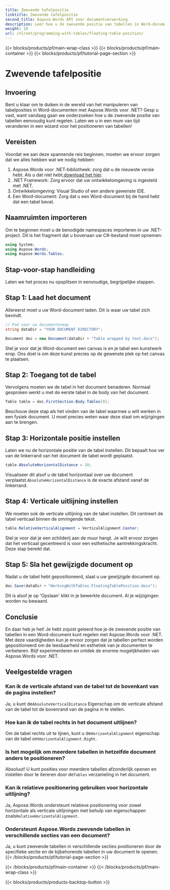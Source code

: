 ```yaml
---
title: Zwevende tafelpositie
linktitle: Zwevende tafelpositie
second_title: Aspose.Words API voor documentverwerking
description: Leer hoe u de zwevende positie van tabellen in Word-documenten kunt bepalen met Aspose.Words voor .NET met onze gedetailleerde, stapsgewijze handleiding.
weight: 10
url: /nl/net/programming-with-tables/floating-table-position/
---
```


{{< blocks/products/pf/main-wrap-class >}}
{{< blocks/products/pf/main-container >}}
{{< blocks/products/pf/tutorial-page-section >}}

# Zwevende tafelpositie

## Invoering

Bent u klaar om te duiken in de wereld van het manipuleren van tabelposities in Word-documenten met Aspose.Words voor .NET? Gesp u vast, want vandaag gaan we onderzoeken hoe u de zwevende positie van tabellen eenvoudig kunt regelen. Laten we u in een mum van tijd veranderen in een wizard voor het positioneren van tabellen!

## Vereisten

Voordat we aan deze spannende reis beginnen, moeten we ervoor zorgen dat we alles hebben wat we nodig hebben:

1. Aspose.Words voor .NET-bibliotheek: zorg dat u de nieuwste versie hebt. Als u dat niet hebt,[download het hier](https://releases.aspose.com/words/net/).
2. .NET Framework: Zorg ervoor dat uw ontwikkelomgeving is ingesteld met .NET.
3. Ontwikkelomgeving: Visual Studio of een andere gewenste IDE.
4. Een Word-document: Zorg dat u een Word-document bij de hand hebt dat een tabel bevat.

## Naamruimten importeren

Om te beginnen moet u de benodigde namespaces importeren in uw .NET-project. Dit is het fragment dat u bovenaan uw C#-bestand moet opnemen:

```csharp
using System;
using Aspose.Words;
using Aspose.Words.Tables;
```

## Stap-voor-stap handleiding

Laten we het proces nu opsplitsen in eenvoudige, begrijpelijke stappen.

## Stap 1: Laad het document

Allereerst moet u uw Word-document laden. Dit is waar uw tabel zich bevindt.

```csharp
// Pad naar uw documentenmap
string dataDir = "YOUR DOCUMENT DIRECTORY";

Document doc = new Document(dataDir + "Table wrapped by text.docx");
```

Stel je voor dat je Word-document een canvas is en je tabel een kunstwerk erop. Ons doel is om deze kunst precies op de gewenste plek op het canvas te plaatsen.

## Stap 2: Toegang tot de tabel

Vervolgens moeten we de tabel in het document benaderen. Normaal gesproken werkt u met de eerste tabel in de body van het document.

```csharp
Table table = doc.FirstSection.Body.Tables[0];
```

Beschouw deze stap als het vinden van de tabel waarmee u wilt werken in een fysiek document. U moet precies weten waar deze staat om wijzigingen aan te brengen.

## Stap 3: Horizontale positie instellen

Laten we nu de horizontale positie van de tabel instellen. Dit bepaalt hoe ver van de linkerrand van het document de tabel wordt geplaatst.

```csharp
table.AbsoluteHorizontalDistance = 10;
```

 Visualiseer dit alsof u de tabel horizontaal over uw document verplaatst.`AbsoluteHorizontalDistance` is de exacte afstand vanaf de linkerrand.

## Stap 4: Verticale uitlijning instellen

We moeten ook de verticale uitlijning van de tabel instellen. Dit centreert de tabel verticaal binnen de omringende tekst.

```csharp
table.RelativeVerticalAlignment = VerticalAlignment.Center;
```

Stel je voor dat je een schilderij aan de muur hangt. Je wilt ervoor zorgen dat het verticaal gecentreerd is voor een esthetische aantrekkingskracht. Deze stap bereikt dat.

## Stap 5: Sla het gewijzigde document op

Nadat u de tabel hebt gepositioneerd, slaat u uw gewijzigde document op.

```csharp
doc.Save(dataDir + "WorkingWithTables.FloatingTablePosition.docx");
```

Dit is alsof je op 'Opslaan' klikt in je bewerkte document. Al je wijzigingen worden nu bewaard.

## Conclusie

En daar heb je het! Je hebt zojuist geleerd hoe je de zwevende positie van tabellen in een Word-document kunt regelen met Aspose.Words voor .NET. Met deze vaardigheden kun je ervoor zorgen dat je tabellen perfect worden gepositioneerd om de leesbaarheid en esthetiek van je documenten te verbeteren. Blijf experimenteren en ontdek de enorme mogelijkheden van Aspose.Words voor .NET.

## Veelgestelde vragen

### Kan ik de verticale afstand van de tabel tot de bovenkant van de pagina instellen?

 Ja, u kunt de`AbsoluteVerticalDistance` Eigenschap om de verticale afstand van de tabel tot de bovenrand van de pagina in te stellen.

### Hoe kan ik de tabel rechts in het document uitlijnen?

 Om de tabel rechts uit te lijnen, kunt u de`HorizontalAlignment` eigenschap van de tabel om`HorizontalAlignment.Right`.

### Is het mogelijk om meerdere tabellen in hetzelfde document anders te positioneren?

 Absoluut! U kunt posities voor meerdere tabellen afzonderlijk openen en instellen door te itereren door de`Tables` verzameling in het document.

### Kan ik relatieve positionering gebruiken voor horizontale uitlijning?

Ja, Aspose.Words ondersteunt relatieve positionering voor zowel horizontale als verticale uitlijningen met behulp van eigenschappen zoals`RelativeHorizontalAlignment`.

### Ondersteunt Aspose.Words zwevende tabellen in verschillende secties van een document?

Ja, u kunt zwevende tabellen in verschillende secties positioneren door de specifieke sectie en de bijbehorende tabellen in uw document te openen.
{{< /blocks/products/pf/tutorial-page-section >}}

{{< /blocks/products/pf/main-container >}}
{{< /blocks/products/pf/main-wrap-class >}}

{{< blocks/products/products-backtop-button >}}
